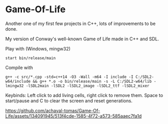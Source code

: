 # Game-Of-Life

Another one of my first few projects in C++, lots of improvements to be done.

My version of Conway's well-known Game of Life made in C++ and SDL.

Play with (Windows, mingw32)
````
start bin/release/main
````
Compile with
````
g++ -c src/*.cpp -std=c++14 -O3 -Wall -m64 -I include -I C:/SDL2-w64/include && g++ *.o -o bin/release/main -s -L C:/SDL2-w64/lib -lmingw32 -lSDL2main -lSDL2 -lSDL2_image -lSDL2_ttf -lSDL2_mixer
````

Keybinds:
Left click to add living cells, right click to remove them. Space to start/pause and C to clear the screen and reset generations.

https://github.com/achaval-tomas/Game-Of-Life/assets/134091945/513f4cde-1585-4f72-a573-585aaec7fa1d


